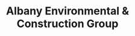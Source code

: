 ---
title: "Albany Environmental & Construction Group"
url: /albany/albany-environmental-and-construction-group/
shop: trade
---